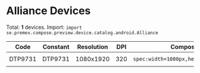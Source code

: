 # Alliance Devices

Total: **1** devices. Import: `import se.premex.compose.preview.device.catalog.android.Alliance`

| Code | Constant | Resolution | DPI | Compose Spec | Preview Usage |
|------|----------|------------|-----|-------------|---------------|
| DTP9731 | DTP9731 | 1080x1920 | 320 | `spec:width=1080px,height=1920px,dpi=320` | `@Preview(device = Alliance.DTP9731)` |

<!-- Generated automatically. Do not edit manually. -->

